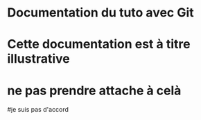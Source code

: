# Documentation du tuto avec Git 
# Cette documentation est à titre illustrative 
# ne pas prendre attache à celà 
#je suis pas d'accord 
